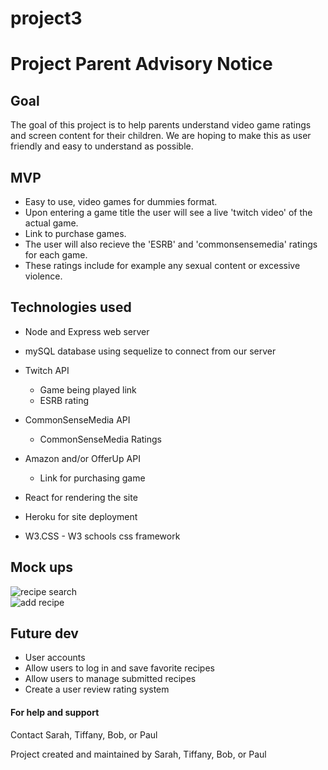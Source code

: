 # project3

# Project Parent Advisory Notice

## Goal
The goal of this project is to help parents understand video game ratings and screen content for their children. We are hoping to make this as user friendly and easy to understand as possible.

## MVP
* Easy to use, video games for dummies format.
* Upon entering a game title the user will see a live 'twitch video' of the actual game.
* Link to purchase games.
* The user will also recieve the 'ESRB' and 'commonsensemedia' ratings for each game. 
* These ratings include for example any sexual content or excessive violence.
## Technologies used
* Node and Express web server
* mySQL database using sequelize to connect from our server

* Twitch API
  * Game being played link
  * ESRB rating
* CommonSenseMedia API
  * CommonSenseMedia Ratings
* Amazon and/or OfferUp API
  * Link for purchasing game
  
* React for rendering the site
* Heroku for site deployment
* W3.CSS - W3 schools css framework

## Mock ups
![recipe search](readmeimg/Mockup1.png "Recipe Search")  
![add recipe](readmeimg/Mockup2.png "Recipe Search")

## Future dev
* User accounts
 * Allow users to log in and save favorite recipes
 * Allow users to manage submitted recipes
* Create a user review rating system

#### For help and support
Contact Sarah, Tiffany, Bob, or Paul

Project created and maintained by Sarah, Tiffany, Bob, or Paul